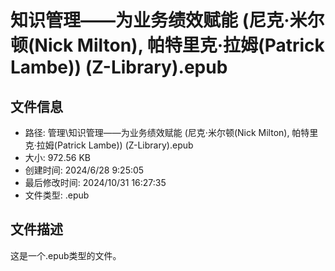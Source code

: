 ﻿# 知识管理——为业务绩效赋能 (尼克·米尔顿(Nick Milton), 帕特里克·拉姆(Patrick Lambe)) (Z-Library).epub

## 文件信息
- 路径: 管理\知识管理——为业务绩效赋能 (尼克·米尔顿(Nick Milton), 帕特里克·拉姆(Patrick Lambe)) (Z-Library).epub
- 大小: 972.56 KB
- 创建时间: 2024/6/28 9:25:05
- 最后修改时间: 2024/10/31 16:27:35
- 文件类型: .epub

## 文件描述
这是一个.epub类型的文件。


